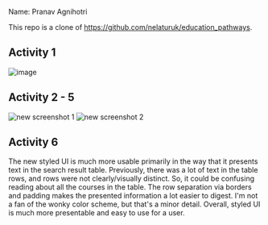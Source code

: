 Name: Pranav Agnihotri

This repo is a clone of https://github.com/nelaturuk/education_pathways.

## Activity 1
![image](https://user-images.githubusercontent.com/51279514/137230215-55103171-6694-478c-a4d2-a08c6f4f9d9c.png)

## Activity 2 - 5
![new screenshot 1](https://user-images.githubusercontent.com/51279514/137632831-6c7fe5ad-478c-4503-9aee-39ccdc6988fe.png)
![new screenshot 2](https://user-images.githubusercontent.com/51279514/137632832-b87680c7-ad8e-4300-b53a-674b094df0df.png)


## Activity 6
The new styled UI is much more usable primarily in the way that it presents text in the search result table. Previously, there was a lot of text in the table rows, and rows were not clearly/visually distinct. So, it could be confusing reading about all the courses in the table. The row separation via borders and padding makes the presented information a lot easier to digest. I'm not a fan of the wonky color scheme, but that's a minor detail. Overall, styled UI is much more presentable and easy to use for a user.
